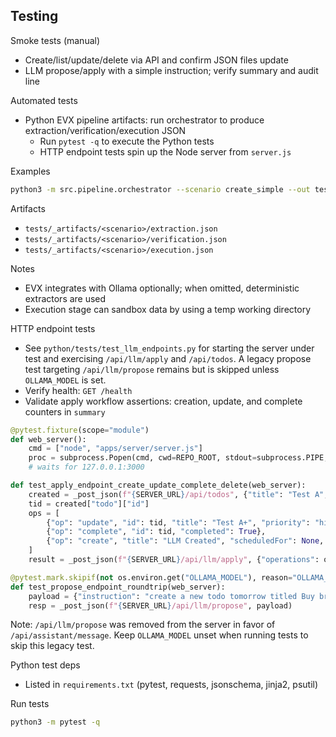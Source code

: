 ## Testing

Smoke tests (manual)
- Create/list/update/delete via API and confirm JSON files update
- LLM propose/apply with a simple instruction; verify summary and audit line

Automated tests
- Python EVX pipeline artifacts: run orchestrator to produce extraction/verification/execution JSON
  - Run `pytest -q` to execute the Python tests
  - HTTP endpoint tests spin up the Node server from `server.js`

Examples
```bash
python3 -m src.pipeline.orchestrator --scenario create_simple --out tests/_artifacts --phase all
```
Artifacts
- `tests/_artifacts/<scenario>/extraction.json`
- `tests/_artifacts/<scenario>/verification.json`
- `tests/_artifacts/<scenario>/execution.json`

Notes
- EVX integrates with Ollama optionally; when omitted, deterministic extractors are used
- Execution stage can sandbox data by using a temp working directory

HTTP endpoint tests
- See `python/tests/test_llm_endpoints.py` for starting the server under test and exercising `/api/llm/apply` and `/api/todos`. A legacy propose test targeting `/api/llm/propose` remains but is skipped unless `OLLAMA_MODEL` is set.
- Verify health: `GET /health`
- Validate apply workflow assertions: creation, update, and complete counters in `summary`

```30:36:python/tests/test_llm_endpoints.py
@pytest.fixture(scope="module")
def web_server():
    cmd = ["node", "apps/server/server.js"]
    proc = subprocess.Popen(cmd, cwd=REPO_ROOT, stdout=subprocess.PIPE, stderr=subprocess.PIPE)
    # waits for 127.0.0.1:3000
```

```70:89:python/tests/test_llm_endpoints.py
def test_apply_endpoint_create_update_complete_delete(web_server):
    created = _post_json(f"{SERVER_URL}/api/todos", {"title": "Test A", "priority": "medium", "scheduledFor": None})
    tid = created["todo"]["id"]
    ops = [
        {"op": "update", "id": tid, "title": "Test A+", "priority": "high"},
        {"op": "complete", "id": tid, "completed": True},
        {"op": "create", "title": "LLM Created", "scheduledFor": None, "priority": "low"},
    ]
    result = _post_json(f"{SERVER_URL}/api/llm/apply", {"operations": ops})
```

```92:97:python/tests/test_llm_endpoints.py
@pytest.mark.skipif(not os.environ.get("OLLAMA_MODEL"), reason="OLLAMA_MODEL not set")
def test_propose_endpoint_roundtrip(web_server):
    payload = {"instruction": "create a new todo tomorrow titled Buy bread with priority high"}
    resp = _post_json(f"{SERVER_URL}/api/llm/propose", payload)
```

Note: `/api/llm/propose` was removed from the server in favor of `/api/assistant/message`. Keep `OLLAMA_MODEL` unset when running tests to skip this legacy test.

Python test deps
- Listed in `requirements.txt` (pytest, requests, jsonschema, jinja2, psutil)

Run tests
```bash
python3 -m pytest -q
```


